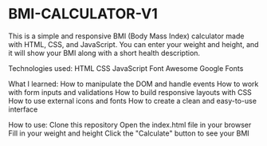 # BMI-CALCULATOR-V1
This is a simple and responsive BMI (Body Mass Index) calculator made with
HTML, CSS, and JavaScript. 
You can enter your weight and height, and it will show your BMI along with a short health description.

Technologies used:
HTML
CSS
JavaScript
Font Awesome
Google Fonts

What I learned:
How to manipulate the DOM and handle events
How to work with form inputs and validations
How to build responsive layouts with CSS
How to use external icons and fonts
How to create a clean and easy-to-use interface

How to use:
Clone this repository
Open the index.html file in your browser
Fill in your weight and height
Click the "Calculate" button to see your BMI
